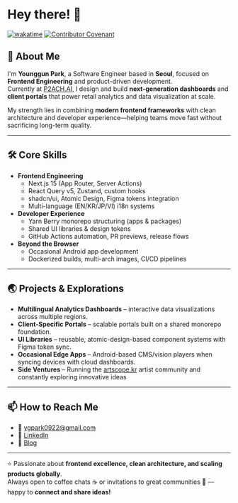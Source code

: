 # Hey there! 👋

[![wakatime](https://wakatime.com/badge/user/f540e244-146f-4ce9-b1ed-bc3c9019fde1.svg)](https://wakatime.com/@f540e244-146f-4ce9-b1ed-bc3c9019fde1)
[![Contributor Covenant](https://img.shields.io/badge/Contributor%20Covenant-2.1-4baaaa.svg)](code_of_conduct.md)

## 🚀 About Me

I'm **Younggun Park**, a Software Engineer based in **Seoul**, focused on **Frontend Engineering** and product-driven development.  
Currently at [P2ACH.AI](https://p2ach.ai), I design and build **next-generation dashboards** and **client portals** that power retail analytics and data visualization at scale.

My strength lies in combining **modern frontend frameworks** with clean architecture and developer experience—helping teams move fast without sacrificing long-term quality.

---

## 🛠️ Core Skills

- **Frontend Engineering**
  - Next.js 15 (App Router, Server Actions)
  - React Query v5, Zustand, custom hooks
  - shadcn/ui, Atomic Design, Figma tokens integration
  - Multi-language (EN/KR/JP/VI) i18n systems
- **Developer Experience**
  - Yarn Berry monorepo structuring (apps & packages)
  - Shared UI libraries & design tokens
  - GitHub Actions automation, PR previews, release flows
- **Beyond the Browser**
  - Occasional Android app development
  - Dockerized builds, multi-arch images, CI/CD pipelines

---

## 🌏 Projects & Explorations

- **Multilingual Analytics Dashboards** – interactive data visualizations across multiple regions.  
- **Client-Specific Portals** – scalable portals built on a shared monorepo foundation.  
- **UI Libraries** – reusable, atomic-design-based component systems with Figma token sync.  
- **Occasional Edge Apps** – Android-based CMS/vision players when syncing devices with cloud dashboards.  
- **Side Ventures** – Running the [artscope.kr](https://artscope.kr) artist community and constantly exploring innovative ideas

---

## 📫 How to Reach Me

- 📧 [ygpark0922@gmail.com](mailto:ygpark0922@gmail.com)  
- 💼 [LinkedIn](https://www.linkedin.com/in/jadru/)
- 📝 [Blog](https://www.jadru.com)

---

⭐️ Passionate about **frontend excellence, clean architecture, and scaling products globally**.  
Always open to coffee chats ☕ or invitations to great communities 🤝 — happy to **connect and share ideas!**
